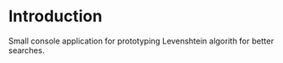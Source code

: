 # Introduction

Small console application for prototyping Levenshtein algorith for better searches.
